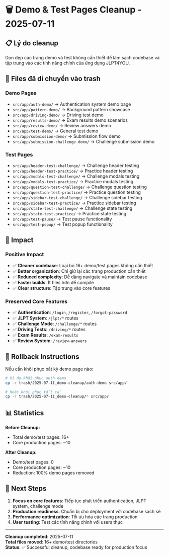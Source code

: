 # 🗑️ Demo & Test Pages Cleanup - 2025-07-11

## 📋 Lý do cleanup

Dọn dẹp các trang demo và test không cần thiết để làm sạch codebase và tập trung vào các tính năng chính của ứng dụng JLPT4YOU.

## 📁 Files đã di chuyển vào trash

### **Demo Pages**
- `src/app/auth-demo/` → Authentication system demo page
- `src/app/pattern-demo/` → Background pattern showcase
- `src/app/driving-demo/` → Driving test demo
- `src/app/results-demo/` → Exam results demo scenarios
- `src/app/review-demo/` → Review answers demo
- `src/app/test-demo/` → General test demo
- `src/app/submission-demo/` → Submission flow demo
- `src/app/submission-challenge-demo/` → Challenge submission demo

### **Test Pages**
- `src/app/header-test-challenge/` → Challenge header testing
- `src/app/header-test-practice/` → Practice header testing
- `src/app/modals-test-challenge/` → Challenge modals testing
- `src/app/modals-test-practice/` → Practice modals testing
- `src/app/question-test-challenge/` → Challenge question testing
- `src/app/question-test-practice/` → Practice question testing
- `src/app/sidebar-test-challenge/` → Challenge sidebar testing
- `src/app/sidebar-test-practice/` → Practice sidebar testing
- `src/app/state-test-challenge/` → Challenge state testing
- `src/app/state-test-practice/` → Practice state testing
- `src/app/test-pause/` → Test pause functionality
- `src/app/test-popup/` → Test popup functionality

## 🎯 Impact

### **Positive Impact**
- ✅ **Cleaner codebase**: Loại bỏ 16+ demo/test pages không cần thiết
- ✅ **Better organization**: Chỉ giữ lại các trang production cần thiết
- ✅ **Reduced complexity**: Dễ dàng navigate và maintain codebase
- ✅ **Faster builds**: Ít files hơn để compile
- ✅ **Clear structure**: Tập trung vào core features

### **Preserved Core Features**
- ✅ **Authentication**: `/login`, `/register`, `/forgot-password`
- ✅ **JLPT System**: `/jlpt/*` routes
- ✅ **Challenge Mode**: `/challenge/*` routes  
- ✅ **Driving Tests**: `/driving/*` routes
- ✅ **Exam Results**: `/exam-results`
- ✅ **Review System**: `/review-answers`

## 🔄 Rollback Instructions

Nếu cần khôi phục bất kỳ demo page nào:

```bash
# Ví dụ khôi phục auth-demo
cp -r trash/2025-07-11_demo-cleanup/auth-demo src/app/

# Hoặc khôi phục tất cả
cp -r trash/2025-07-11_demo-cleanup/* src/app/
```

## 📊 Statistics

**Before Cleanup:**
- Total demo/test pages: 16+
- Core production pages: ~10

**After Cleanup:**
- Demo/test pages: 0
- Core production pages: ~10
- Reduction: 100% demo pages removed

## 🚀 Next Steps

1. **Focus on core features**: Tiếp tục phát triển authentication, JLPT system, challenge mode
2. **Production readiness**: Chuẩn bị cho deployment với codebase sạch sẽ
3. **Performance optimization**: Tối ưu hóa các trang production
4. **User testing**: Test các tính năng chính với users thực

---

**Cleanup completed**: 2025-07-11  
**Total files moved**: 16+ demo/test directories  
**Status**: ✅ Successful cleanup, codebase ready for production focus
